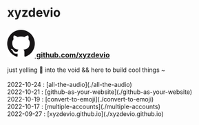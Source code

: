 <script type="text/javascript"> document.title = "@xyzdevio"; </script> <h1>xyzdevio</h1><h3><a href="https://github.com/xyzdevio/" target="_blank"> <img src="./github64x.png"/> github.com/xyzdevio</a></h3>just yelling 📢 into the void && here to build cool things ~<!-- PROJECT LIST_BEGIN --><br/><br/>2022-10-24 : [all-the-audio](./all-the-audio)<br/>2022-10-21 : [github-as-your-website](./github-as-your-website)<br/>2022-10-19 : [convert-to-emoji](./convert-to-emoji)<br/>2022-10-17 : [multiple-accounts](./multiple-accounts)<br/>2022-09-27 : [xyzdevio.github.io](./xyzdevio.github.io)<br/><br/><!-- PROJECT LIST_END --><br/>
